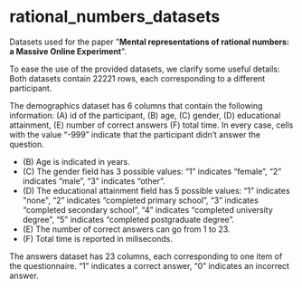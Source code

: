 # rational_numbers_datasets
Datasets used for the paper "**Mental representations of rational numbers: a Massive Online Experiment**".

To ease the use of the provided datasets, we clarify some useful details:
Both datasets contain 22221 rows, each corresponding to a different participant.

The demographics dataset has 6 columns that contain the following information: (A) id of the participant, (B) age, (C) gender, (D) educational attainment, (E) number of correct answers (F) total time. In every case, cells with the value “-999” indicate that the participant didn’t answer the question.

  - (B) Age is indicated in years.
  - (C) The gender field has 3 possible values: “1” indicates “female”, “2” indicates “male”, “3” indicates “other”.
  - (D) The educational attainment field has 5 possible values: “1” indicates "none", “2” indicates “completed primary school”, “3”  indicates “completed secondary school”, “4” indicates “completed university degree”, “5” indicates “completed postgraduate degree”.
  - (E) The number of correct answers can go from 1 to 23.
  - (F) Total time is reported in miliseconds.

The answers dataset has 23 columns, each corresponding to one item of the questionnaire. “1” indicates a correct answer, “0” indicates an incorrect answer.

